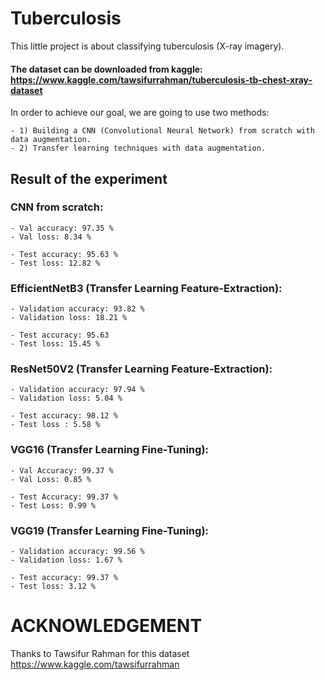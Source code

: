 # Tuberculosis
This little project is about classifying tuberculosis (X-ray imagery).

#### The dataset can be downloaded from kaggle: https://www.kaggle.com/tawsifurrahman/tuberculosis-tb-chest-xray-dataset

In order to achieve our goal, we are going to use two methods:

    - 1) Building a CNN (Convolutional Neural Network) from scratch with data augmentation.
    - 2) Transfer learning techniques with data augmentation.

## Result of the experiment
### CNN from scratch:
    - Val accuracy: 97.35 %
    - Val loss: 8.34 %

    - Test accuracy: 95.63 %
    - Test loss: 12.82 %

### EfficientNetB3 (Transfer Learning Feature-Extraction):
    - Validation accuracy: 93.82 %
    - Validation loss: 18.21 %

    - Test accuracy: 95.63
    - Test loss: 15.45 %
    
### ResNet50V2 (Transfer Learning Feature-Extraction):
    - Validation accuracy: 97.94 %
    - Validation loss: 5.04 %

    - Test accuracy: 98.12 %
    - Test loss : 5.58 %
    
### VGG16 (Transfer Learning Fine-Tuning):
    - Val Accuracy: 99.37 %
    - Val Loss: 0.85 %

    - Test Accuracy: 99.37 %
    - Test Loss: 0.99 %

### VGG19 (Transfer Learning Fine-Tuning):
    - Validation accuracy: 99.56 %
    - Validation loss: 1.67 %
    
    - Test accuracy: 99.37 %
    - Test loss: 3.12 %
    
    
# ACKNOWLEDGEMENT
Thanks to Tawsifur Rahman for this dataset https://www.kaggle.com/tawsifurrahman

